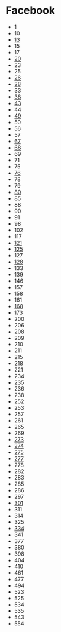 # Facebook

- 1
- 10
- [13](../solutions/13.md)
- 15
- 17
- [20](../solutions/20.md)
- 23
- 25
- [26](../solutions/26.md)
- [28](../solutions/28.md)
- 33
- [38](../solutions/38.md)
- [43](../solutions/43.md)
- 44
- [49](../solutions/49.md)
- 50
- 56
- 57
- [67](../solutions/67.md)
- [68](../solutions/68.md)
- 69
- 71
- 75
- [76](../solutions/76.md)
- 78
- 79
- [80](../solutions/80.md)
- 85
- 88
- 90
- 91
- 98
- 102
- 117
- [121](../solutions/121.md)
- [125](../solutions/125.md)
- 127
- [128](../solutions/128.md)
- 133
- 139
- 146
- 157
- 158
- 161
- [168](../solutions/168.md)
- 173
- 200
- 206
- 208
- 209
- 210
- 211
- 215
- 218
- 221
- 234
- 235
- 236
- 238
- 252
- 253
- 257
- 261
- 265
- 269
- [273](../solutions/273.md)
- [274](../solutions/274.md)
- [275](../solutions/275.md)
- [277](../solutions/277.md)
- 278
- 282
- 283
- 285
- 286
- 297
- [301](../solutions/301.md)
- 311
- 314
- 325
- [334](../solutions/334.md)
- 341
- 377
- 380
- 398
- 404
- 410
- 461
- 477
- 494
- 523
- 525
- 534
- 535
- 543
- 554